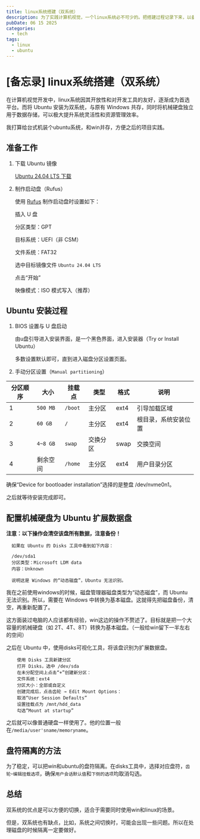```yaml
---
title: linux系统搭建（双系统）
description: 为了实践计算机视觉，一个linux系统必不可少的。把搭建过程记录下来，以备不时之需。
pubDate: 06 15 2025
categories:
  - tech
tags:
  - linux
  - ubuntu
---
```

# [备忘录] linux系统搭建（双系统）
在计算机视觉开发中，linux系统因其开放性和对开发工具的友好，逐渐成为首选平台。而将 Ubuntu 安装为双系统，与原有 Windows 共存，同时将机械硬盘独立用于数据存储，可以极大提升系统灵活性和资源管理效率。

我打算给台式机装个ubuntu系统，和win并存，方便之后的项目实践。


## 准备工作

1. 下载 Ubuntu 镜像

   [Ubuntu 24.04 LTS 下载](https://releases.ubuntu.com/24.04/)

2. 制作启动盘（Rufus）

    使用 [Rufus](https://rufus.ie/) 制作启动盘时设置如下：

      插入 U 盘

      分区类型：GPT

      目标系统：UEFI（非 CSM）

      文件系统：FAT32

      选中目标镜像文件 `Ubuntu 24.04 LTS`

      点击“开始”
      
      映像模式：ISO 模式写入（推荐）


## Ubuntu 安装过程

1. BIOS 设置与 U 盘启动

    由u盘引导进入安装界面，是一个黑色界面，进入安装器（Try or Install Ubuntu）

    多数设置默认即可，直到进入磁盘分区设置页面。

2. 手动分区设置（`Manual partitioning`）

| 分区顺序 | 大小       | 挂载点     | 类型   | 格式   | 说明                  |
| ---- | -------- | ------- | ---- | ---- | ------------------- |
| 1    | `500 MB` | `/boot` | 主分区  | ext4 | 引导加载区域       |
| 2    | `60 GB`  | `/`     | 主分区  | ext4 | 根目录，系统安装位置 |
| 3    | `4~8 GB` | `swap`  | 交换分区 | swap | 交换空间|
| 4    | 剩余空间     | `/home` | 主分区  | ext4 | 用户目录分区 

确保“Device for bootloader installation”选择的是整盘 /dev/nvme0n1。

之后就等待安装完成即可。

##  配置机械硬盘为 Ubuntu 扩展数据盘

  **注意：以下操作会清空该盘所有数据，注意备份！**
      
      如果在 Ubuntu 的 Disks 工具中看到如下内容：

      /dev/sda1
      分区类型：Microsoft LDM data
      内容：Unknown

      说明这是 Windows 的“动态磁盘”，Ubuntu 无法识别。
  我在之前使用windows的时候，磁盘管理器磁盘类型为“动态磁盘”，而 Ubuntu 无法识别。所以，需要在 Windows 中转换为基本磁盘。这就得先把磁盘备份，清空，再重新配置了。
    
  这方面装过电脑的人应该都有经验，win这边的操作不赘述了。目标就是把一个大容量的机械硬盘（如 2T、4T、8T）转换为基本磁盘。（一般给win留下一半左右的空间）

  之后在 Ubuntu 中，使用disks可视化工具，将该盘识别为扩展数据盘。

        使用 Disks 工具新建分区
        打开 Disks，选中 /dev/sda
        在未分配空间上点击“+”创建新分区：
        文件系统：ext4
        分区大小：全部或自定义
        创建完成后，点击齿轮 → Edit Mount Options：
        取消“User Session Defaults”
        设置挂载点为 /mnt/hdd_data
        勾选“Mount at startup”

  之后就可以像普通硬盘一样使用了。他的位置一般在`/media/user'sname/memoryname`。
  
## 盘符隔离的方法

为了稳定，可以把win和ubuntu的盘符隔离。在disks工具中，选择对应盘符，`齿轮`-`编辑挂载选项`，确保`用户会话默认值`和`下侧的选项`均取消勾选。

## 总结

双系统的优点是可以方便的切换，适合于需要同时使用win和linux的场景。

但是，双系统也有缺点，比如，系统之间切换时，可能会出现一些问题。所以在处理磁盘的时候隔离一定要做好。